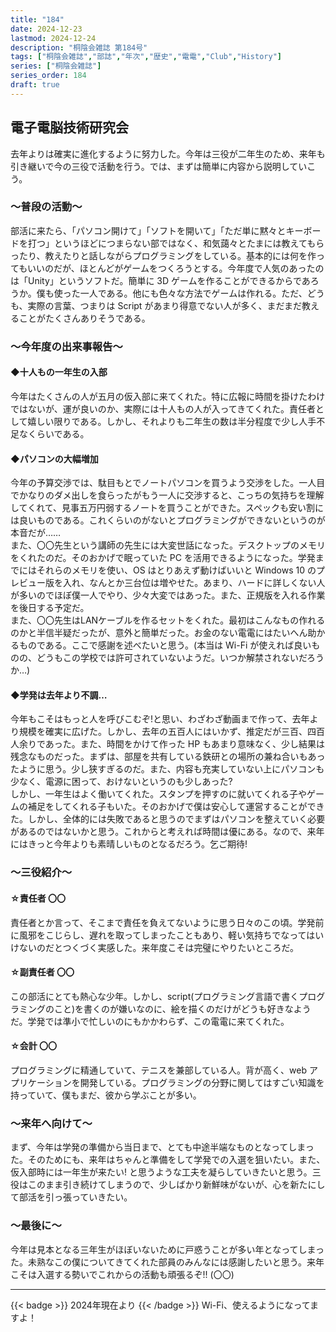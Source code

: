 ```yaml
---
title: "184"
date: 2024-12-23
lastmod: 2024-12-24
description: "桐陰会雑誌 第184号"
tags: ["桐陰会雑誌","部誌","年次","歴史","電電","Club","History"]
series: ["桐陰会雑誌"]
series_order: 184
draft: true
---
```


## 電子電脳技術研究会

去年よりは確実に進化するように努力した。今年は三役が二年生のため、来年も引き継いで今の三役で活動を行う。では、まずは簡単に内容から説明していこう。

### ～普段の活動～
部活に来たら、「パソコン開けて」「ソフトを開いて」「ただ単に黙々とキーボードを打つ」というほどにつまらない部ではなく、和気藹々とたまには教えてもらったり、教えたりと話しながらプログラミングをしている。基本的には何を作ってもいいのだが、ほとんどがゲームをつくろうとする。今年度で人気のあったのは「Unity」というソフトだ。簡単に 3D ゲームを作ることができるからであろうか。僕も使った一人である。他にも色々な方法でゲームは作れる。ただ、どうも、実際の言葉、つまりは Script があまり得意でない人が多く、まだまだ教えることがたくさんありそうである。

### ～今年度の出来事報告～
#### ◆十人もの一年生の入部
今年はたくさんの人が五月の仮入部に来てくれた。特に広報に時間を掛けたわけではないが、運が良いのか、実際には十人もの人が入ってきてくれた。責任者として嬉しい限りである。しかし、それよりも二年生の数は半分程度で少し人手不足なくらいである。

#### ◆パソコンの大幅増加
今年の予算交渉では、駄目もとでノートパソコンを買うよう交渉をした。一人目でかなりのダメ出しを食らったがもう一人に交渉すると、こっちの気持ちを理解してくれて、見事五万円弱するノートを買うことができた。スペックも安い割には良いものである。これくらいのがないとプログラミングができないというのが本音だが……<br>
また、〇〇先生という講師の先生には大変世話になった。デスクトップのメモリをくれたのだ。そのおかげで眠っていた PC を活用できるようになった。学発までにはそれらのメモリを使い、OS はとりあえず動けばいいと Windows 10 のプレビュー版を入れ、なんとか三台位は増やせた。あまり、ハードに詳しくない人が多いのでほぼ僕一人でやり、少々大変ではあった。また、正規版を入れる作業を後日する予定だ。<br>
また、〇〇先生はLANケーブルを作るセットをくれた。最初はこんなもの作れるのかと半信半疑だったが、意外と簡単だった。お金のない電電にはたいへん助かるものである。ここで感謝を述べたいと思う。(本当は Wi-Fi が使えれば良いものの、どうもこの学校では許可されていないようだ。いつか解禁されないだろうか…)

#### ◆学発は去年より不調…
今年もこそはもっと人を呼びこむぞ!と思い、わざわざ動画まで作って、去年より規模を確実に広げた。しかし、去年の五百人にはいかず、推定だが三百、四百人余りであった。また、時間をかけて作った HP もあまり意味なく、少し結果は残念なものだった。まずは、部屋を共有している鉄研との場所の兼ね合いもあったように思う。少し狭すぎるのだ。また、内容も充実していない上にパソコンも少なく、電源に困って、おけないというのも少しあった?<br>
しかし、一年生はよく働いてくれた。スタンプを押すのに就いてくれる子やゲームの補足をしてくれる子もいた。そのおかげで僕は安心して運営することができた。しかし、全体的には失敗であると思うのでまずはパソコンを整えていく必要があるのではないかと思う。これからと考えれば時間は優にある。なので、来年にはきっと今年よりも素晴しいものとなるだろう。乞ご期待!
### ～三役紹介～
#### ☆責任者 〇〇
責任者とか言って、そこまで責任を負えてないように思う日々のこの頃。学発前に風邪をこじらし、遅れを取ってしまったこともあり、軽い気持ちでなってはいけないのだとつくづく実感した。来年度こそは完璧にやりたいところだ。
#### ☆副責任者 〇〇
この部活にとても熱心な少年。しかし、script(プログラミング言語で書くプログラミングのこと)を書くのが嫌いなのに、絵を描くのだけがどうも好きなようだ。学発では準小で忙しいのにもかかわらず、この電電に来てくれた。
#### ☆会計 〇〇
プログラミングに精通していて、テニスを兼部している人。背が高く、web アプリケーションを開発している。プログラミングの分野に関してはすごい知識を持っていて、僕もまだ、彼から学ぶことが多い。
### ～来年へ向けて～
まず、今年は学発の準備から当日まで、とても中途半端なものとなってしまった。そのためにも、来年はちゃんと準備をして学発での入選を狙いたい。また、仮入部時には一年生が来たい! と思うような工夫を凝らしていきたいと思う。三役はこのまま引き続けてしまうので、少しばかり新鮮味がないが、心を新たにして部活を引っ張っていきたい。
### ～最後に～
今年は見本となる三年生がほぼいないために戸惑うことが多い年となってしまった。未熟なこの僕についてきてくれた部員のみんなには感謝したいと思う。来年こそは入選する勢いでこれからの活動も頑張るぞ!! (〇〇)

---
{{< badge >}}
2024年現在より
{{< /badge >}}
Wi-Fi、使えるようになってますよ！